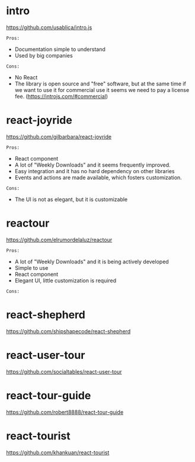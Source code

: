# intro
https://github.com/usablica/intro.js

`Pros:`
- Documentation simple to understand
- Used by big companies

`Cons:`
- No React
- The library is open source and "free" software, but at the same time if we want to use it for commercial use it seems we need to pay a license fee. (https://introjs.com/#commercial)

# react-joyride
https://github.com/gilbarbara/react-joyride

`Pros:`
- React component
- A lot of "Weekly Downloads" and it seems frequently improved.
- Easy integration and it has no hard dependency on other libraries
- Events and actions are made available, which fosters customization.

`Cons:`
- The UI is not as elegant, but it is customizable

# reactour
https://github.com/elrumordelaluz/reactour

`Pros:`
- A lot of "Weekly Downloads" and it is being actively developed
- Simple to use
- React component
- Elegant UI, little customization is required

`Cons:`

# react-shepherd
https://github.com/shipshapecode/react-shepherd

# react-user-tour
https://github.com/socialtables/react-user-tour

# react-tour-guide
https://github.com/robert8888/react-tour-guide

# react-tourist
https://github.com/khankuan/react-tourist
